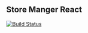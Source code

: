 ## Store Manger React ##
[![Build Status](https://travis-ci.org/fatukunda/Store-Manager-React.svg?branch=master)](https://travis-ci.org/fatukunda/Store-Manager-React.svg?branch=develop)